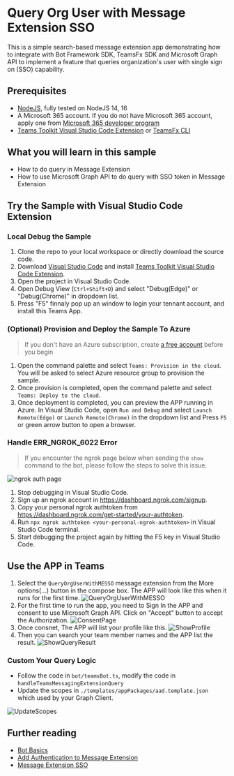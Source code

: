 # Query Org User with Message Extension SSO
This is a simple search-based message extension app demonstrating how to integrate with Bot Framework SDK, TeamsFx SDK and Microsoft Graph API to implement a feature that queries organization's user with single sign on (SSO) capability.
## Prerequisites

- [NodeJS](https://nodejs.org/en/), fully tested on NodeJS 14, 16
- A Microsoft 365 account. If you do not have Microsoft 365 account, apply one from [Microsoft 365 developer program](https://developer.microsoft.com/en-us/microsoft-365/dev-program)
- [Teams Toolkit Visual Studio Code Extension](https://aka.ms/teams-toolkit) or [TeamsFx CLI](https://aka.ms/teamsfx-cli)

## What you will learn in this sample
- How to do query in Message Extension
- How to use Microsoft Graph API to do query with SSO token in Message Extension

## Try the Sample with Visual Studio Code Extension
### Local Debug the Sample
1. Clone the repo to your local workspace or directly download the source code.
2. Download [Visual Studio Code](https://code.visualstudio.com/) and install [Teams Toolkit Visual Studio Code Extension](https://marketplace.visualstudio.com/items?itemName=TeamsDevApp.ms-teams-vscode-extension).
3. Open the project in Visual Studio Code.
4. Open Debug View (`Ctrl+Shift+D`) and select "Debug(Edge)" or "Debug(Chrome)" in dropdown list.
5. Press "F5" finnaly pop up an window to login your tennant account, and install this Teams App.

### (Optional) Provision and Deploy the Sample To Azure
> If you don't have an Azure subscription, create [a free account](https://azure.microsoft.com/en-us/free/) before you begin
1. Open the command palette and select `Teams: Provision in the cloud`. You will be asked to select Azure resource group to provision the sample.
2. Once provision is completed, open the command palette and select `Teams: Deploy to the cloud`.
3. Once deployment is completed, you can preview the APP running in Azure. In Visual Studio Code, open `Run and Debug` and select `Launch Remote(Edge)` or `Launch Remote(Chrome)` in the dropdown list and Press `F5` or green arrow button to open a browser.


### Handle ERR_NGROK_6022 Error
> If you encounter the ngrok page below when sending the `show` command to the bot, please follow the steps to solve this issue.

![ngrok auth page](./images/ngrok-authtoken-page.png)
1. Stop debugging in Visual Studio Code.
2. Sign up an ngrok account in https://dashboard.ngrok.com/signup.
3. Copy your personal ngrok authtoken from https://dashboard.ngrok.com/get-started/your-authtoken.
4. Run `npx ngrok authtoken <your-personal-ngrok-authtoken>` in Visual Studio Code terminal.
5. Start debugging the project again by hitting the F5 key in Visual Studio Code.


## Use the APP in Teams
1. Select the `QueryOrgUserWithMESSO` message extension from the More options(...) button in the compose box. The APP will look like this when it runs for the first time.
![QueryOrgUserWithMESSO](./images/first-open.gif)
2. For the first time to run the app, you need to Sign In the APP and consent to use Microsoft Graph API. Click on "Accept" button to accept the Authorization.
![ConsentPage](./images/consent-page.png)
3. Once consnet, The APP will list your profile like this.
![ShowProfile](./images/show-profile.png)
4. Then you can search your team member names and the APP list the result.
![ShowQueryResult](./images/show-query-result.png)

### Custom Your Query Logic
- Follow the code in `bot/teamsBot.ts`, modify the code in `handleTeamsMessagingExtensionQuery`
- Update the scopes in `./templates/appPackages/aad.template.json` which used by your Graph Client.

![UpdateScopes](./images/graph-scope.png)

## Further reading
- [Bot Basics](https://docs.microsoft.com/azure/bot-service/bot-builder-basics?view=azure-bot-service-4.0)
- [Add Authentication to Message Extension](https://docs.microsoft.com/en-us/microsoftteams/platform/messaging-extensions/how-to/add-authentication)
- [Message Extension SSO](https://docs.microsoft.com/en-us/microsoftteams/platform/messaging-extensions/how-to/enable-sso-auth-me)